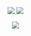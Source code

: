 <div align="center">
  
<a href="https://www.facebook.com/karen970901"><img src="https://img.shields.io/badge/Facebook-1877F2?style=flat-square&logo=Facebook&logoColor=white"/></a>  <a href="https://velog.io/@yeonheedong"><img src="https://img.shields.io/badge/Velog-20C997?style=flat-square&logo=Velog&logoColor=white"/></a>
  
<img src="https://img.shields.io/badge/Python-3776AB?style=flat-square&logo=Python&logoColor=white"/>
  
</div>

